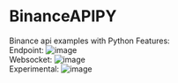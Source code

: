 # BinanceAPIPY
Binance api examples with Python
Features:
</br>
Endpoint:
![image](https://github.com/user-attachments/assets/c0a58a40-cce8-4234-bcd6-c7cae91c51a3)
</br>
Websocket:
![image](https://github.com/user-attachments/assets/ba576e4a-c0dd-4061-a10e-9ae06088a163)
</br>
Experimental:
![image](https://github.com/user-attachments/assets/962eaba6-2412-4965-a522-db2c76638af7)
</br>
